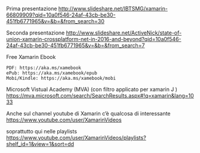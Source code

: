 Prima presentazione
http://www.slideshare.net/IBTSMG/xamarin-66809909?qid=10a0f546-24af-43cb-be30-451fb6771965&v=&b=&from_search=30

Seconda presentazione
http://www.slideshare.net/ActiveNick/state-of-union-xamarin-crossplatform-net-in-2016-and-beyond?qid=10a0f546-24af-43cb-be30-451fb6771965&v=&b=&from_search=7

Free Xamarin Ebook

    PDF: https://aka.ms/xamebook
    ePub: https://aka.ms/xamebook/epub
    Mobi/Kindle: https://aka.ms/xamebook/mobi

Microsoft Vistual Academy (MVA) (con filtro applicato per xamarin J )
https://mva.microsoft.com/search/SearchResults.aspx#!q=xamarin&lang=1033

Anche sul channel youtube di Xamarin c’è qualcosa di interessante
https://www.youtube.com/user/XamarinVideos

soprattutto qui nelle playlists https://www.youtube.com/user/XamarinVideos/playlists?shelf_id=1&view=1&sort=dd
